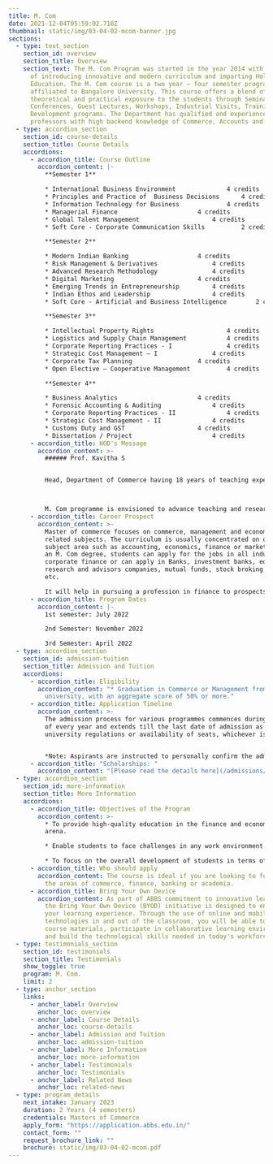 ```yaml
---
title: M. Com
date: 2021-12-04T05:59:02.718Z
thumbnail: static/img/03-04-02-mcom-banner.jpg
sections:
  - type: text_section
    section_id: overview
    section_title: Overview
    section_text: The M. Com Program was started in the year 2014 with the objective
      of introducing innovative and modern curriculum and imparting Holistic
      Education. The M. Com course is a two year – four semester program
      affiliated to Bangalore University. This course offers a blend of
      theoretical and practical exposure to the students through Seminars,
      Conferences, Guest Lectures, Workshops, Industrial Visits, Training and
      Development programs. The Department has qualified and experienced
      professors with high backend knowledge of Commerce, Accounts and Banking.
  - type: accordion_section
    section_id: course-details
    section_title: Course Details
    accordions:
      - accordion_title: Course Outline
        accordion_content: |-
          **Semester 1**

          * International Business Environment 				4 credits
          * Principles and Practice of  Business Decisions		4 credits
          * Information Technology for Business				4 credits
          * Managerial Finance						4 credits
          * Global Talent Management					4 credits
          * Soft Core - Corporate Communication Skills			2 credits

          **Semester 2**

          * Modern Indian Banking					4 credits
          * Risk Management & Derivatives				4 credits
          * Advanced Research Methodology				4 credits
          * Digital Marketing 						4 credits
          * Emerging Trends in Entrepreneurship			4 credits
          * Indian Ethos and Leadership					4 credits
          * Soft Core - Artificial and Business Intelligence		2 credits

          **Semester 3**

          * Intellectual Property Rights					4 credits
          * Logistics and Supply Chain Management			4 credits
          * Corporate Reporting Practices - I				4 credits
          * Strategic Cost Management – I				4 credits
          * Corporate Tax Planning					4 credits
          * Open Elective – Cooperative Management			4 credits

          **Semester 4**

          * Business Analytics						4 credits
          * Forensic Accounting & Auditing				4 credits
          * Corporate Reporting Practices - II				4 credits
          * Strategic Cost Management - II				4 credits
          * Customs Duty and GST					4 credits
          * Dissertation / Project 						4 credits
      - accordion_title: HOD's Message
        accordion_content: >-
          ###### Prof. Kavitha S


          Head, Department of Commerce having 18 years of teaching experience and qualified with M. Com, MBA, M. Phil., UGC – NET, (Ph.D.) in Finance, authored books, published many papers in national and international conferences and journals.



          M. Com programme is envisioned to advance teaching and research skills amidst students to create academic proficiency, equivalent to current needs of the society.  ‘Accounting & Taxation’ and ‘Banking & Finance’ are the electives offered in third and fourth semesters of the program. The programme develops a culture of research amongst students, by presenting research papers, collaborative research publications and Internship project.
      - accordion_title: Career Prospect
        accordion_content: >-
          Master of commerce focuses on commerce, management and economic
          related subjects. The curriculum is usually concentrated on one
          subject area such as accounting, economics, finance or marketing. With
          an M. Com degree, students can apply for the jobs in all industries in
          corporate finance or can apply in Banks, investment banks, equity
          research and advisors companies, mutual funds, stock broking firms,
          etc.

          It will help in pursuing a profession in finance to prospects such as CFA, ICWA, etc.
      - accordion_title: Program Dates
        accordion_content: |-
          1st semester: July 2022 

          2nd Semester: November 2022 

          3rd Semester: April 2022
  - type: accordion_section
    section_id: admission-tuition
    section_title: Admission and Tuition
    accordions:
      - accordion_title: Eligibility
        accordion_content: "* Graduation in Commerce or Management from a recognized
          university, with an aggregate score of 50% or more."
      - accordion_title: Application Timeline
        accordion_content: >-
          The admission process for various programmes commences during January
          of every year and extends till the last date of admission as per the
          university regulations or availability of seats, whichever is earlier.


          *Note: Aspirants are instructed to personally confirm the admission dates and timelines from the admissions office.*
      - accordion_title: "Scholarships: "
        accordion_content: "[Please read the details here](/admissions/fees-scholarships)"
  - type: accordion_section
    section_id: more-information
    section_title: More Information
    accordions:
      - accordion_title: Objectives of the Program
        accordion_content: >-
          * To provide high-quality education in the finance and economics
          arena.

          * Enable students to face challenges in any work environment. 

          * To focus on the overall development of students in terms of concepts, analytical thinking, leadership qualities in the current industry.
      - accordion_title: Who should apply
        accordion_content: The course is ideal if you are looking to forge a career in
          the areas of commerce, finance, banking or academia.
      - accordion_title: Bring Your Own Device
        accordion_content: As part of ABBS commitment to innovative learning strategies,
          the Bring Your Own Device (BYOD) initiative is designed to enhance
          your learning experience. Through the use of online and mobile
          technologies in and out of the classroom, you will be able to access
          course materials, participate in collaborative learning environments
          and build the technological skills needed in today's workforce.
  - type: testimonials_section
    section_id: testimonials
    section_title: Testimonials
    show_toggle: true
    program: M. Com.
    limit: 2
  - type: anchor_section
    links:
      - anchor_label: Overview
        anchor_loc: overview
      - anchor_label: Course Details
        anchor_loc: course-details
      - anchor_label: Admission and Tuition
        anchor_loc: admission-tuition
      - anchor_label: More Information
        anchor_loc: more-information
      - anchor_label: Testimonials
        anchor_loc: Testimonials
      - anchor_label: Related News
        anchor_loc: related-news
  - type: program_details
    next_intake: January 2023
    duration: 2 Years (4 semesters)
    credentials: Masters of Commerce
    apply_form: "https://application.abbs.edu.in/"
    contact_form: ""
    request_brochure_link: ""
    brochure: static/img/03-04-02-mcom.pdf
---
```

